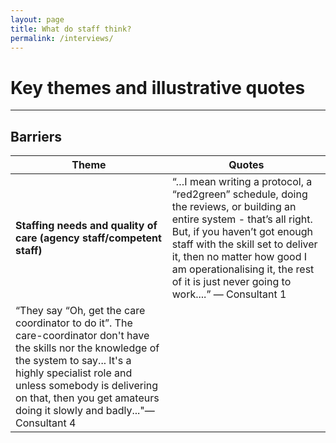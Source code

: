 ```yaml
---
layout: page
title: What do staff think?
permalink: /interviews/
---
```


# Key themes and illustrative quotes
----------------------

## Barriers
 
 | Theme | Quotes | 
 | --- | --- | 
 | **Staffing needs and quality of care (agency staff/competent staff)** | “…I mean writing a protocol, a “red2green” schedule, doing the reviews, or building an entire system - that’s all right. But, if you haven’t got enough staff with the skill set to deliver it, then no matter how good I am operationalising it, the rest of it is just never going to work....” — Consultant 1
“They say “Oh, get the care coordinator to do it”. The care-coordinator don't have the skills nor the knowledge of the system to say... It's a highly specialist role and unless somebody is delivering on that, then you get amateurs doing it slowly and badly..."—Consultant 4 | 

	
